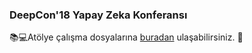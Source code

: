 ### DeepCon'18 Yapay Zeka Konferansı
📚💻Atölye çalışma dosyalarına [buradan](https://github.com/deeplearningturkiye/DeepCon18/blob/master/README.md) ulaşabilirsiniz. 🎯

 
